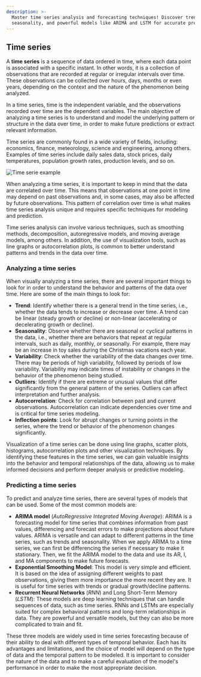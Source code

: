 ```yaml
---
description: >-
  Master time series analysis and forecasting techniques! Discover trends,
  seasonality, and powerful models like ARIMA and LSTM for accurate predictions.
---
```

## Time series

A **time series** is a sequence of data ordered in time, where each data point is associated with a specific instant. In other words, it is a collection of observations that are recorded at regular or irregular intervals over time. These observations can be collected over hours, days, months or even years, depending on the context and the nature of the phenomenon being analyzed.

In a time series, time is the independent variable, and the observations recorded over time are the dependent variables. The main objective of analyzing a time series is to understand and model the underlying pattern or structure in the data over time, in order to make future predictions or extract relevant information.

Time series are commonly found in a wide variety of fields, including: economics, finance, meteorology, science and engineering, among others. Examples of time series include daily sales data, stock prices, daily temperatures, population growth rates, production levels, and so on.

![Time serie example](https://github.com/4GeeksAcademy/machine-learning-content/blob/master/assets/temporal-serie-example.png?raw=true)

When analyzing a time series, it is important to keep in mind that the data are correlated over time. This means that observations at one point in time may depend on past observations and, in some cases, may also be affected by future observations. This pattern of correlation over time is what makes time series analysis unique and requires specific techniques for modeling and prediction.

Time series analysis can involve various techniques, such as smoothing methods, decomposition, autoregressive models, and moving average models, among others. In addition, the use of visualization tools, such as line graphs or autocorrelation plots, is common to better understand patterns and trends in the data over time.

### Analyzing a time series

When visually analyzing a time series, there are several important things to look for in order to understand the behavior and patterns of the data over time. Here are some of the main things to look for:

- **Trend**: Identify whether there is a general trend in the time series, i.e., whether the data tends to increase or decrease over time. A trend can be linear (steady growth or decline) or non-linear (accelerating or decelerating growth or decline).
- **Seasonality**: Observe whether there are seasonal or cyclical patterns in the data, i.e., whether there are behaviors that repeat at regular intervals, such as daily, monthly, or seasonally. For example, there may be an increase in toy sales during the Christmas vacations each year.
- **Variability**: Check whether the variability of the data changes over time. There may be periods of high variability, followed by periods of low variability. Variability may indicate times of instability or changes in the behavior of the phenomenon being studied.
- **Outliers**: Identify if there are extreme or unusual values that differ significantly from the general pattern of the series. Outliers can affect interpretation and further analysis.
- **Autocorrelation**: Check for correlation between past and current observations. Autocorrelation can indicate dependencies over time and is critical for time series modeling.
- **Inflection points**: Look for abrupt changes or turning points in the series, where the trend or behavior of the phenomenon changes significantly.

Visualization of a time series can be done using line graphs, scatter plots, histograms, autocorrelation plots and other visualization techniques. By identifying these features in the time series, we can gain valuable insights into the behavior and temporal relationships of the data, allowing us to make informed decisions and perform deeper analysis or predictive modeling.

### Predicting a time series

To predict and analyze time series, there are several types of models that can be used. Some of the most common models are:

- **ARIMA model** (*AutoRegressive Integrated Moving Average*): ARIMA is a forecasting model for time series that combines information from past values, differencing and forecast errors to make projections about future values. ARIMA is versatile and can adapt to different patterns in the time series, such as trends and seasonality. When we apply ARIMA to a time series, we can first be differencing the series if necessary to make it stationary. Then, we fit the ARIMA model to the data and use its AR, I, and MA components to make future forecasts.
- **Exponential Smoothing Model**: This model is very simple and efficient. It is based on the idea of assigning different weights to past observations, giving them more importance the more recent they are. It is useful for time series with trends or gradual growth/decline patterns.
- **Recurrent Neural Networks** (*RNN*) and Long Short-Term Memory (*LSTM*): These models are deep learning techniques that can handle sequences of data, such as time series. RNNs and LSTMs are especially suited for complex behavioral patterns and long-term relationships in data. They are powerful and versatile models, but they can also be more complicated to train and fit.

These three models are widely used in time series forecasting because of their ability to deal with different types of temporal behavior. Each has its advantages and limitations, and the choice of model will depend on the type of data and the temporal pattern to be modeled. It is important to consider the nature of the data and to make a careful evaluation of the model's performance in order to make the most appropriate decision.

